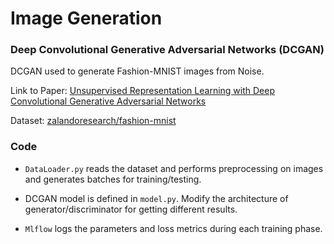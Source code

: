 # Image Generation

### Deep Convolutional Generative Adversarial Networks (DCGAN)

DCGAN used to generate Fashion-MNIST images from Noise.

Link to Paper: [Unsupervised Representation Learning with Deep Convolutional Generative Adversarial Networks](https://arxiv.org/abs/1511.06434)

Dataset: [zalandoresearch/fashion-mnist](https://github.com/zalandoresearch/fashion-mnist)


### Code

 - `DataLoader.py` reads the dataset and performs preprocessing on images and generates batches for training/testing.

 - DCGAN model is defined in `model.py`. Modify the architecture of generator/discriminator for getting different results.

 - `Mlflow` logs the parameters and loss metrics during each training phase.
